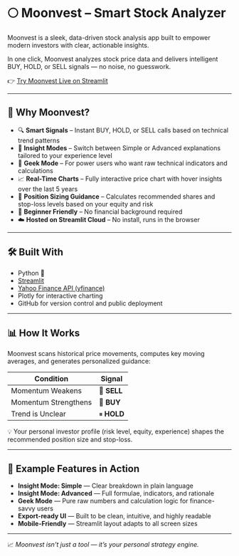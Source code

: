 # 🌕 Moonvest – Smart Stock Analyzer

Moonvest is a sleek, data-driven stock analysis app built to empower modern investors with clear, actionable insights. 

In one click, Moonvest analyzes stock price data and delivers intelligent BUY, HOLD, or SELL signals — no noise, no guesswork.

👉 [Try Moonvest Live on Streamlit](https://moonvest.streamlit.app/)

---

## 🚀 Why Moonvest?

- 🔍 **Smart Signals** – Instant BUY, HOLD, or SELL calls based on technical trend patterns  
- 📐 **Insight Modes** – Switch between Simple or Advanced explanations tailored to your experience level  
- 🧠 **Geek Mode** – For power users who want raw technical indicators and calculations  
- 📈 **Real-Time Charts** – Fully interactive price chart with hover insights over the last 5 years  
- 🤖 **Position Sizing Guidance** – Calculates recommended shares and stop-loss levels based on your equity and risk  
- 🧩 **Beginner Friendly** – No financial background required  
- ☁️ **Hosted on Streamlit Cloud** – No install, runs in the browser

---

## 🛠 Built With

- Python 🐍  
- [Streamlit](https://streamlit.io/)  
- [Yahoo Finance API (yfinance)](https://pypi.org/project/yfinance/)  
- Plotly for interactive charting  
- GitHub for version control and public deployment  

---

## 📊 How It Works

Moonvest scans historical price movements, computes key moving averages, and generates personalized guidance:

| Condition | Signal |
|----------|--------|
| Momentum Weakens | 🔻 **SELL** |
| Momentum Strengthens | 🚀 **BUY** |
| Trend is Unclear | ⏸ **HOLD** |

💡 Your personal investor profile (risk level, equity, experience) shapes the recommended position size and stop-loss.

---

## 🧠 Example Features in Action

- **Insight Mode: Simple** — Clear breakdown in plain language  
- **Insight Mode: Advanced** — Full formulae, indicators, and rationale  
- **Geek Mode** — Pure raw numbers and calculation logic for finance-savvy users  
- **Export-ready UI** — Built to be clean, intuitive, and highly readable  
- **Mobile-Friendly** — Streamlit layout adapts to all screen sizes

---

📈 _Moonvest isn’t just a tool — it’s your personal strategy engine._
